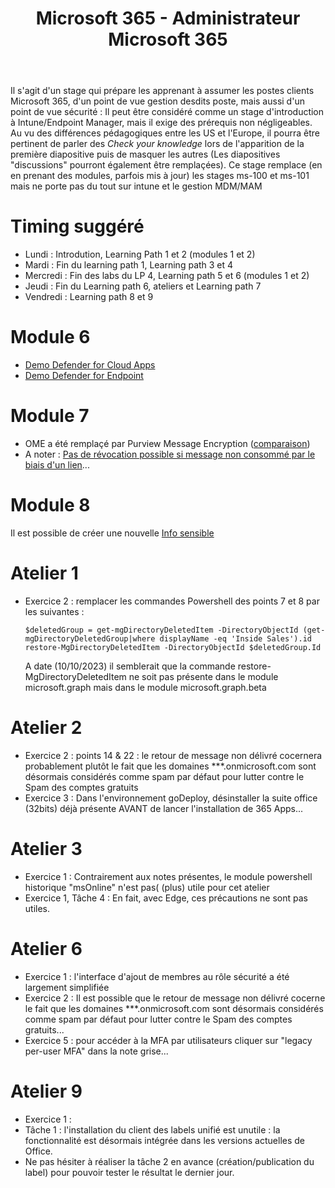 ﻿---
title: Microsoft 365 - Administrateur Microsoft 365
goDeploy: true
m365: true
labs: https://github.com/MicrosoftLearning/MS-102T00-Microsoft-365-Administrator-Essentials/tree/master/Instructions/Labs
---
Il s'agit d'un stage qui prépare les apprenant à assumer les postes clients Microsoft 365, d'un point de vue gestion desdits poste, mais aussi d'un point de vue sécurité : 
Il peut être considéré comme un stage d'introduction à Intune/Endpoint Manager, mais il exige des prérequis non négligeables.
Au vu des différences pédagogiques entre les US et l'Europe, il pourra être pertinent de parler des *Check your knowledge* lors de l'apparition de la première diapositive puis de masquer les autres (Les diapositives "discussions" pourront également être remplaçées).
Ce stage remplace (en en prenant des modules, parfois mis à jour) les stages ms-100 et ms-101 mais ne porte pas du tout sur intune et le gestion MDM/MAM
# Timing suggéré
- Lundi : Introdution, Learning Path 1 et 2 (modules 1 et 2)
- Mardi : Fin du learning path 1, Learning path 3 et 4
- Mercredi : Fin des labs du LP 4, Learning path 5 et 6 (modules 1 et 2)
- Jeudi : Fin du Learning path 6, ateliers et Learning path 7
- Vendredi : Learning path 8 et 9
# Module 6
- [Demo Defender for Cloud Apps](https://mslearn.cloudguides.com/en-us/guides/Protect%20and%20control%20information%20with%20Microsoft%20Cloud%20App%20Security)
- [Demo Defender for Endpoint](https://mslearn.cloudguides.com/guides/Investigate%20and%20remediate%20threats%20with%20Microsoft%20Defender%20for%20Endpoint)
# Module 7
- OME a été remplaçé par Purview Message Encryption ([comparaison](https://docs.microsoft.com/en-us/microsoft-365/compliance/ome-version-comparison?view=o365-worldwide#side-by-side-comparison-of-message-encryption-features-and-capabilities))  
- A noter : [Pas de révocation possible si message non consommé par le biais d'un lien](https://docs.microsoft.com/en-us/microsoft-365/compliance/revoke-ome-encrypted-mail?view=o365-worldwide#encrypted-emails-that-you-can-revoke)...  
# Module 8
Il est possible de créer une nouvelle [Info sensible](https://docs.microsoft.com/en-us/microsoft-365/compliance/create-a-custom-sensitive-information-type?view=o365-worldwide#create-a-custom-sensitive-information-type)  
# Atelier 1
- Exercice 2 : remplacer les commandes Powershell des points 7 et 8 par les suivantes :
  ```pwsh
  $deletedGroup = get-mgDirectoryDeletedItem -DirectoryObjectId (get-mgDirectoryDeletedGroup|where displayName -eq 'Inside Sales').id  
  restore-MgDirectoryDeletedItem -DirectoryObjectId $deletedGroup.Id
  ```
  A date (10/10/2023) il semblerait que la commande restore-MgDirectoryDeletedItem ne soit pas présente dans le module microsoft.graph mais dans le module microsoft.graph.beta
# Atelier 2
- Exercice 2 : points 14 & 22 : le retour de message non délivré cocernera probablement plutôt le fait que les domaines ***.onmicrosoft.com sont désormais considérés comme spam par défaut pour lutter contre le Spam des comptes gratuits
- Exercice 3 : Dans l'environnement goDeploy, désinstaller la suite office (32bits) déjà présente AVANT de lancer l'installation de 365 Apps...
# Atelier 3
- Exercice 1 : Contrairement aux notes présentes, le module powershell historique "msOnline" n'est pas( (plus) utile pour cet atelier
- Exercice 1, Tâche 4 : En fait, avec Edge, ces précautions ne sont pas utiles.
# Atelier 6
- Exercice 1 : l'interface d'ajout de membres au rôle sécurité a été largement simplifiée
- Exercice 2 : Il est possible que le retour de message non délivré cocerne le fait que les domaines ***.onmicrosoft.com sont désormais considérés comme spam par défaut pour lutter contre le Spam des comptes gratuits...
- Exercice 5 : pour accéder à la MFA par utilisateurs cliquer sur "legacy per-user MFA" dans la note grise...
# Atelier 9
- Exercice 1 :
- Tâche 1 : l'installation du client des labels unifié est unutile : la fonctionnalité est désormais intégrée dans les versions actuelles de Office.
- Ne pas hésiter à réaliser la tâche 2 en avance (création/publication du label) pour pouvoir tester le résultat le dernier jour.
